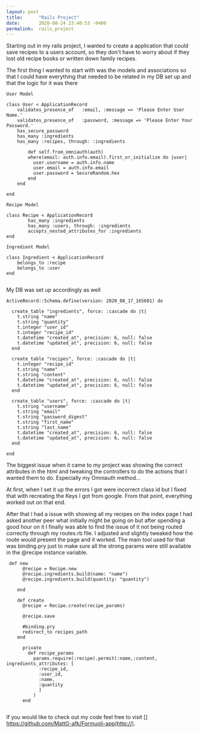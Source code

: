 ```yaml
---
layout: post
title:      "Rails Project"
date:       2020-08-24 23:40:53 -0400
permalink:  rails_project
---
```



Starting out in my rails project, I wanted to create a application that could save recipes to a users account, so they don't have to worry about if they lost old recipe books or written down family recipes. 

The first thing I wanted to start with was the models and associations so that I could have everything that needed to be related in my DB set up and that the logic for it was there

```
User Model

class User < ApplicationRecord
    validates_presence_of   :email, :message => 'Please Enter User  Name.'
    validates_presence_of   :password, :message => 'Please Enter Your Password.'
    has_secure_password
    has_many :ingredients
    has_many :recipes, through: :ingredients   

        def self.from_omniauth(auth)
        where(email: auth.info.email).first_or_initialize do |user|
          user.username = auth.info.name
          user.email = auth.info.email
          user.password = SecureRandom.hex
        end
    end

end

Recipe Model

class Recipe < ApplicationRecord
        has_many :ingredients
        has_many :users, through: :ingredients
        accepts_nested_attributes_for :ingredients
end

Ingredient Model

class Ingredient < ApplicationRecord
    belongs_to :recipe
    belongs_to :user
end


```

My DB was set up accordingly as well 

```
ActiveRecord::Schema.define(version: 2020_08_17_165601) do

  create_table "ingredients", force: :cascade do |t|
    t.string "name"
    t.string "quantity"
    t.integer "user_id"
    t.integer "recipe_id"
    t.datetime "created_at", precision: 6, null: false
    t.datetime "updated_at", precision: 6, null: false
  end

  create_table "recipes", force: :cascade do |t|
    t.integer "recipe_id"
    t.string "name"
    t.string "content"
    t.datetime "created_at", precision: 6, null: false
    t.datetime "updated_at", precision: 6, null: false
  end

  create_table "users", force: :cascade do |t|
    t.string "username"
    t.string "email"
    t.string "password_digest"
    t.string "first_name"
    t.string "last_name"
    t.datetime "created_at", precision: 6, null: false
    t.datetime "updated_at", precision: 6, null: false
  end

end

```

The biggest issue when it came to my project was showing the correct attributes in the html and tweaking the controllers to do the actions that I wanted them to do. Especially my Omniauth method...

At first, when I set it up the errors I got were incorrect class id but I fixed that with recreating the Keys I got from google. From that point, everything worked out on that end.

After that I had a issue with showing all my recipes on the index page I had asked another peer what initially might be going on but after spending a good hour on it I finally was able to find the issue of it not being routed correctly through my routes.rb file. I adjusted and slightly tweaked how the route would present the page and it worked. The main tool used for that was binding.pry just to make sure all the strong params were still available in the @recipe instance variable. 

```
 def new
      @recipe = Recipe.new
      @recipe.ingredients.build(name: "name")
      @recipe.ingredients.build(quantity: "quantity")

    end
    
    def create
      @recipe = Recipe.create(recipe_params)
  
      @recipe.save

      #binding.pry
      redirect_to recipes_path
    end
    
      private
        def recipe_params
          params.require(:recipe).permit(:name,:content, ingredients_attributes: [
            :recipe_id,
            :user_id,
            :name,
            :quantity
            ]
          )
      end


```

If you would like to check out my code feel free to visit [] https://github.com/MattG-afk/Formuoli-app(http://). 


